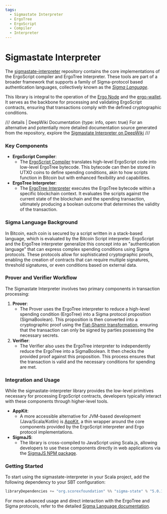 ```yaml
---
tags:
  - Sigmastate Interpreter
  - ErgoTree
  - ErgoScript
  - Compiler
  - Interpreter
---
```


# Sigmastate Interpreter

The [sigmastate-interpreter](https://github.com/ScorexFoundation/sigmastate-interpreter) repository contains the core implementations of the ErgoScript compiler and ErgoTree Interpreter. These tools are part of a broader framework that supports a family of Sigma-protocol based authentication languages, collectively known as the [*Sigma Language*](sigma-lang.md).

This library is integral to the operation of the [Ergo Node](https://github.com/ergoplatform/ergo) and the [ergo-wallet](https://github.com/ergoplatform/ergo/tree/master/ergo-wallet). It serves as the backbone for processing and validating ErgoScript contracts, ensuring that transactions comply with the defined cryptographic conditions.

/// details | DeepWiki Documentation
    {type: info, open: true}
For an alternative and potentially more detailed documentation source generated from the repository, explore the [Sigmastate Interpreter on DeepWiki](https://deepwiki.com/ergoplatform/sigmastate-interpreter/1-overview)
///

### Key Components

- **ErgoScript Compiler**:
  - The [ErgoScript Compiler](https://github.com/ScorexFoundation/sigmastate-interpreter/blob/develop/sigmastate/src/main/scala/sigmastate/lang/SigmaCompiler.scala) translates high-level ErgoScript code into low-level ErgoTree bytecode. This bytecode can then be stored in UTXO coins to define spending conditions, akin to how scripts function in Bitcoin but with enhanced flexibility and capabilities.
- **ErgoTree Interpreter**:
  - The [ErgoTree Interpreter](https://github.com/ScorexFoundation/sigmastate-interpreter/blob/develop/sigmastate/src/main/scala/sigmastate/interpreter/Interpreter.scala) executes the ErgoTree bytecode within a specific blockchain context. It evaluates the scripts against the current state of the blockchain and the spending transaction, ultimately producing a boolean outcome that determines the validity of the transaction.

### Sigma Language Background

In Bitcoin, each coin is secured by a script written in a stack-based language, which is evaluated by the Bitcoin Script interpreter. ErgoScript and the ErgoTree interpreter generalize this concept into an "authentication language" that can express complex spending conditions using Sigma protocols. These protocols allow for sophisticated cryptographic proofs, enabling the creation of contracts that can require multiple signatures, threshold signatures, or even conditions based on external data.

### Prover and Verifier Workflow

The Sigmastate Interpreter involves two primary components in transaction processing:

1. **Prover**:
    - The Prover uses the ErgoTree interpreter to reduce a high-level spending condition (ErgoTree) into a Sigma protocol proposition (SigmaBoolean). This proposition is then converted into a cryptographic proof using the [Fiat-Shamir transformation](https://github.com/ScorexFoundation/sigmastate-interpreter/blob/develop/docs/sigma-dsl.md), ensuring that the transaction can only be signed by parties possessing the necessary secrets.
2. **Verifier**:
    - The Verifier also uses the ErgoTree interpreter to independently reduce the ErgoTree into a SigmaBoolean. It then checks the provided proof against this proposition. This process ensures that the transaction is valid and the necessary conditions for spending are met.

### Integration and Usage

While the sigmastate-interpreter library provides the low-level primitives necessary for processing ErgoScript contracts, developers typically interact with these components through higher-level tools.

- **AppKit**:
  - A more accessible alternative for JVM-based development (Java/Scala/Kotlin) is [AppKit](appkit.md), a thin wrapper around the core components provided by the ErgoScript interpreter and Ergo protocol implementations.
- **SigmaJS**:
  - The library is cross-compiled to JavaScript using Scala.js, allowing developers to use these components directly in web applications via the [SigmaJS NPM package](https://www.npmjs.com/package/sigmastate-js).

### Getting Started

To start using the sigmastate-interpreter in your Scala project, add the following dependency to your SBT configuration:

```scala
libraryDependencies += "org.scorexfoundation" %% "sigma-state" % "5.0.14"
```

For more advanced usage and direct interaction with the ErgoTree and Sigma protocols, refer to the detailed [Sigma Language documentation](sigma-lang.md).
